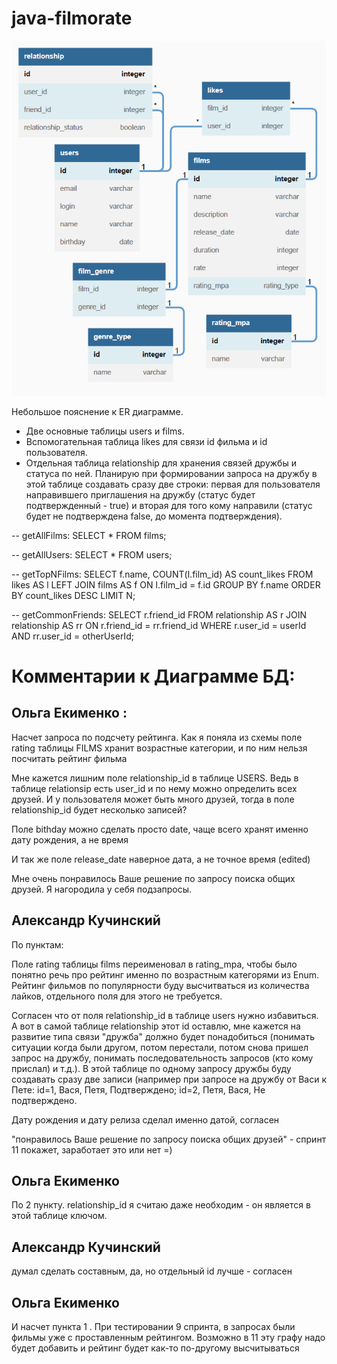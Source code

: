 # java-filmorate
![ER_Filmorate](https://github.com/AleksandrK1986/java-filmorate/blob/main/ER_Filmorate_v3.png)

Небольшое пояснение к ER диаграмме.
- Две основные таблицы users и films.
- Вспомогательная таблица likes для связи id фильма и id пользователя.
- Отдельная таблица relationship для хранения связей дружбы и статуса по ней. 
Планирую при формировании запроса на дружбу в этой таблице создавать 
сразу две строки: первая для пользователя направившего приглашения на дружбу 
(статус будет подтвержденный - true) и вторая для того кому направили (статус будет не подтверждена 
false, до момента подтверждения).

-- getAllFilms:
SELECT *
FROM films;

-- getAllUsers:
SELECT *
FROM users;

-- getTopNFilms:
SELECT 
    f.name,
    COUNT(l.film_id) AS count_likes
FROM likes AS l
LEFT JOIN films AS f ON l.film_id = f.id
GROUP BY f.name
ORDER BY count_likes DESC
LIMIT N;

-- getCommonFriends:
SELECT
r.friend_id
FROM relationship AS r
JOIN relationship AS rr ON r.friend_id = rr.friend_id
WHERE r.user_id = userId
AND rr.user_id = otherUserId;  

# Комментарии к Диаграмме БД:

## Ольга Екименко : 

Насчет запроса по подсчету рейтинга. Как я поняла из схемы поле rating таблицы FILMS хранит возрастные категории, и по ним нельзя посчитать рейтинг фильма 

Мне кажется лишним поле relationship_id в таблице USERS. Ведь в таблице relationsip  есть user_id  и по нему можно определить всех друзей. И у пользователя может быть много друзей, тогда в поле relationship_id будет несколько записей?

Поле bithday можно сделать просто date, чаще всего хранят именно дату рождения, а не время

И так же поле  release_date наверное дата, а не точное время (edited) 

Мне очень понравилось Ваше решение по запросу поиска общих друзей. Я нагородила у себя подзапросы.


## Александр Кучинский

По пунктам:

Поле rating таблицы films переименовал в rating_mpa, чтобы было понятно речь про рейтинг именно по возрастным категорями из Enum. Рейтинг фильмов по популярности буду высчитваться из количества лайков, отдельного поля для этого не требуется.

Согласен что от поля relationship_id в таблице users нужно избавиться. А вот в самой таблице relationship этот id оставлю, мне кажется на развитие типа связи "дружба" должно будет понадобиться (понимать ситуации когда были другом, потом перестали, потом снова пришел запрос на дружбу, понимать последовательность запросов (кто кому прислал) и т.д.). В этой таблице по одному запросу дружбы буду создавать сразу две записи (например при запросе на дружбу от Васи к Пете: id=1, Вася, Петя, Подтверждено;  id=2, Петя, Вася, Не подтверждено. 

Дату рождения и дату релиза сделал именно датой, согласен

"понравилось Ваше решение по запросу поиска общих друзей" - спринт 11 покажет, заработает это или нет =)


## Ольга Екименко

По 2 пункту. relationship_id я считаю даже необходим - он является в этой таблице ключом.

## Александр Кучинский

думал сделать составным, да, но отдельный id лучше - согласен

## Ольга Екименко

И насчет пункта 1 . При тестировании 9 спринта, в запросах были фильмы уже с проставленным рейтингом. Возможно в 11 эту графу надо будет добавить и рейтинг будет как-то по-другому высчитываться
